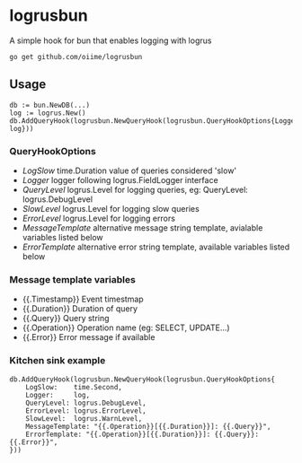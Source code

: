 # logrusbun

A simple hook for bun that enables logging with logrus


    go get github.com/oiime/logrusbun


## Usage

```golang
db := bun.NewDB(...)
log := logrus.New()
db.AddQueryHook(logrusbun.NewQueryHook(logrusbun.QueryHookOptions{Logger: log}))

```

### QueryHookOptions

* _LogSlow_ time.Duration value of queries considered 'slow'
* _Logger_ logger following logrus.FieldLogger interface
* _QueryLevel_ logrus.Level for logging queries, eg: QueryLevel: logrus.DebugLevel
* _SlowLevel_ logrus.Level for logging slow queries
* _ErrorLevel_ logrus.Level for logging errors
* _MessageTemplate_ alternative message string template, avialable variables listed below
* _ErrorTemplate_ alternative error string template, available variables listed below

### Message template variables

* {{.Timestamp}} Event timestmap
* {{.Duration}} Duration of query
* {{.Query}} Query string
* {{.Operation}} Operation name (eg: SELECT, UPDATE...)
* {{.Error}} Error message if available

### Kitchen sink example
```golang
db.AddQueryHook(logrusbun.NewQueryHook(logrusbun.QueryHookOptions{
    LogSlow:    time.Second,
    Logger:     log,
    QueryLevel: logrus.DebugLevel,
    ErrorLevel: logrus.ErrorLevel,
    SlowLevel:  logrus.WarnLevel,
    MessageTemplate: "{{.Operation}}[{{.Duration}}]: {{.Query}}",
    ErrorTemplate: "{{.Operation}}[{{.Duration}}]: {{.Query}}: {{.Error}}",
}))

```
